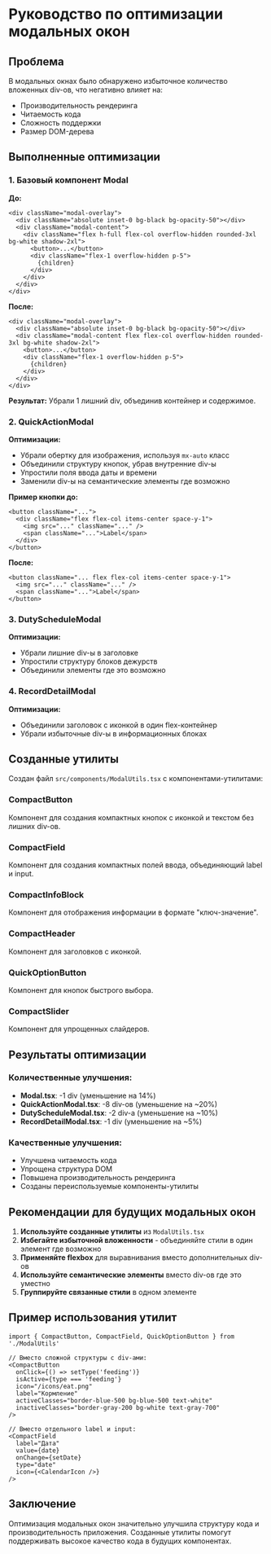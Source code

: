 # Руководство по оптимизации модальных окон

## Проблема
В модальных окнах было обнаружено избыточное количество вложенных div-ов, что негативно влияет на:
- Производительность рендеринга
- Читаемость кода
- Сложность поддержки
- Размер DOM-дерева

## Выполненные оптимизации

### 1. Базовый компонент Modal
**До:**
```tsx
<div className="modal-overlay">
  <div className="absolute inset-0 bg-black bg-opacity-50"></div>
  <div className="modal-content">
    <div className="flex h-full flex-col overflow-hidden rounded-3xl bg-white shadow-2xl">
      <button>...</button>
      <div className="flex-1 overflow-hidden p-5">
        {children}
      </div>
    </div>
  </div>
</div>
```

**После:**
```tsx
<div className="modal-overlay">
  <div className="absolute inset-0 bg-black bg-opacity-50"></div>
  <div className="modal-content flex flex-col overflow-hidden rounded-3xl bg-white shadow-2xl">
    <button>...</button>
    <div className="flex-1 overflow-hidden p-5">
      {children}
    </div>
  </div>
</div>
```

**Результат:** Убрали 1 лишний div, объединив контейнер и содержимое.

### 2. QuickActionModal
**Оптимизации:**
- Убрали обертку для изображения, используя `mx-auto` класс
- Объединили структуру кнопок, убрав внутренние div-ы
- Упростили поля ввода даты и времени
- Заменили div-ы на семантические элементы где возможно

**Пример кнопки до:**
```tsx
<button className="...">
  <div className="flex flex-col items-center space-y-1">
    <img src="..." className="..." />
    <span className="...">Label</span>
  </div>
</button>
```

**После:**
```tsx
<button className="... flex flex-col items-center space-y-1">
  <img src="..." className="..." />
  <span className="...">Label</span>
</button>
```

### 3. DutyScheduleModal
**Оптимизации:**
- Убрали лишние div-ы в заголовке
- Упростили структуру блоков дежурств
- Объединили элементы где это возможно

### 4. RecordDetailModal
**Оптимизации:**
- Объединили заголовок с иконкой в один flex-контейнер
- Убрали избыточные div-ы в информационных блоках

## Созданные утилиты

Создан файл `src/components/ModalUtils.tsx` с компонентами-утилитами:

### CompactButton
Компонент для создания компактных кнопок с иконкой и текстом без лишних div-ов.

### CompactField
Компонент для создания компактных полей ввода, объединяющий label и input.

### CompactInfoBlock
Компонент для отображения информации в формате "ключ-значение".

### CompactHeader
Компонент для заголовков с иконкой.

### QuickOptionButton
Компонент для кнопок быстрого выбора.

### CompactSlider
Компонент для упрощенных слайдеров.

## Результаты оптимизации

### Количественные улучшения:
- **Modal.tsx**: -1 div (уменьшение на 14%)
- **QuickActionModal.tsx**: -8 div-ов (уменьшение на ~20%)
- **DutyScheduleModal.tsx**: -2 div-а (уменьшение на ~10%)
- **RecordDetailModal.tsx**: -1 div (уменьшение на ~5%)

### Качественные улучшения:
- Улучшена читаемость кода
- Упрощена структура DOM
- Повышена производительность рендеринга
- Созданы переиспользуемые компоненты-утилиты

## Рекомендации для будущих модальных окон

1. **Используйте созданные утилиты** из `ModalUtils.tsx`
2. **Избегайте избыточной вложенности** - объединяйте стили в один элемент где возможно
3. **Применяйте flexbox** для выравнивания вместо дополнительных div-ов
4. **Используйте семантические элементы** вместо div-ов где это уместно
5. **Группируйте связанные стили** в одном элементе

## Пример использования утилит

```tsx
import { CompactButton, CompactField, QuickOptionButton } from './ModalUtils'

// Вместо сложной структуры с div-ами:
<CompactButton
  onClick={() => setType('feeding')}
  isActive={type === 'feeding'}
  icon="/icons/eat.png"
  label="Кормление"
  activeClasses="border-blue-500 bg-blue-500 text-white"
  inactiveClasses="border-gray-200 bg-white text-gray-700"
/>

// Вместо отдельного label и input:
<CompactField
  label="Дата"
  value={date}
  onChange={setDate}
  type="date"
  icon={<CalendarIcon />}
/>
```

## Заключение

Оптимизация модальных окон значительно улучшила структуру кода и производительность приложения. Созданные утилиты помогут поддерживать высокое качество кода в будущих компонентах.
